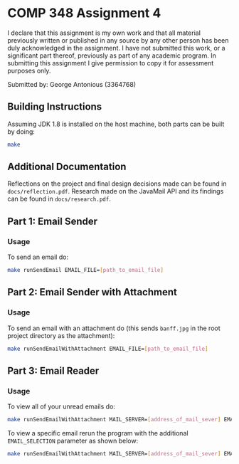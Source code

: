 # COMP 348 Assignment 4

I declare that this assignment is my own work and that all material previously written or published in any source by any other person has been duly acknowledged in the assignment. I have not submitted this work, or a significant part thereof, previously as part of any academic program. In submitting this assignment I give permission to copy it for assessment purposes only.

Submitted by: George Antonious (3364768)

## Building Instructions

Assuming JDK 1.8 is installed on the host machine, both parts can be built by doing:

```bash
make
```

## Additional Documentation

Reflections on the project and final design decisions made can be found in `docs/reflection.pdf`. Research made on the JavaMail API and its findings can be found in `docs/research.pdf`.

## Part 1: Email Sender

### Usage

To send an email do:

```bash
make runSendEmail EMAIL_FILE=[path_to_email_file]
```

## Part 2: Email Sender with Attachment

### Usage

To send an email with an attachment do (this sends `banff.jpg` in the root project directory as the attachment):

```bash
make runSendEmailWithAttachment EMAIL_FILE=[path_to_email_file]
```

## Part 3: Email Reader

### Usage

To view all of your unread emails do:

```bash
make runSendEmailWithAttachment MAIL_SERVER=[address_of_mail_sever] EMAIL_ADDRESS=[account_address] PASSWORD=[account_password]
```

To view a specific email rerun the program with the additional `EMAIL_SELECTION` parameter as shown below:

```bash
make runSendEmailWithAttachment MAIL_SERVER=[address_of_mail_sever] EMAIL_ADDRESS=[account_address] PASSWORD=[account_password] EMAIL_SELECTION=[selected_email]
```